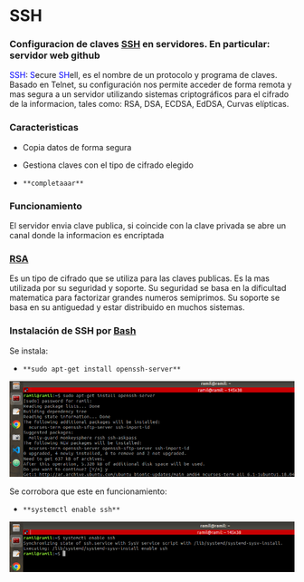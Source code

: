 # SSH
### Configuracion de claves [SSH](https://es.wikipedia.org/wiki/Secure_Shell "Secure SHell") en servidores. En particular: servidor web github

<span style="color: blue"> SSH</span>:<span style="color: blue"> S</span>ecure <span style="color: blue"> SH</span>ell, es el nombre de un protocolo y programa de claves. Basado en Telnet, su configuración nos permite acceder de forma remota y mas segura a un servidor utilizando sistemas criptográficos para el cifrado de la informacion, tales como: RSA, DSA, ECDSA, EdDSA, Curvas elípticas.


### Caracteristicas

- Copia datos de forma segura
- Gestiona claves con el tipo de cifrado elegido

-     **completaaar**

### Funcionamiento

 El servidor envia clave publica, si coincide con la clave privada se abre un canal donde la informacion es encriptada

### [RSA](https://es.wikipedia.org/wiki/RSA "Rivest, Shamir y Adleman")

Es un tipo de cifrado que se utiliza para las claves publicas. Es la mas utilizada por su seguridad y soporte. Su seguridad se basa en la dificultad matematica para factorizar grandes numeros semiprimos. Su soporte se basa en su antiguedad y estar distribuido en muchos sistemas.

### Instalación de SSH por [Bash](https://es.wikipedia.org/wiki/Bash "Shell de Unix")

Se instala:

-     **sudo apt-get install openssh-server**

![](https://github.com/zapataramil/ssh/blob/main/src/img/instalacionSSH.png)

Se corrobora que este en funcionamiento:

-     **systemctl enable ssh**

![](https://github.com/zapataramil/ssh/blob/main/src/img/instalacionSSH2.png)

